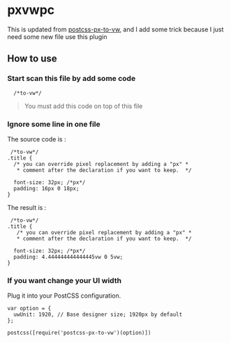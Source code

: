 # pxvwpc
This is updated from [postcss-px-to-vw](https://www.npmjs.com/package/postcss-px-to-vw),
and I add some trick because I just need some new file  use this plugin


## How to use

### Start scan this file by add some code
```
  /*to-vw*/
```
>You must add this code on top of this file

### Ignore some line in one file

The source code is :
```
 /*to-vw*/
.title {
  /* you can override pixel replacement by adding a "px" *
   * comment after the declaration if you want to keep.  */

  font-size: 32px; /*px*/
  padding: 16px 0 18px;
}
```
The result is :
```
 /*to-vw*/
.title {
   /* you can override pixel replacement by adding a "px" *
   * comment after the declaration if you want to keep.  */

  font-size: 32px; /*px*/
  padding: 4.444444444444445vw 0 5vw;
}
```

### If you want change your UI width

Plug it into your PostCSS configuration.

```
var option = {
  uwUnit: 1920, // Base designer size; 1920px by default
};

postcss([require('postcss-px-to-vw')(option)])
```
